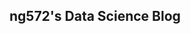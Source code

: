 ## ng572's Data Science Blog

[//]: # (visualize pdf files with <object> tag https://talk.jekyllrb.com/t/embed-pdf-in-github-pages/4527/3)

[//]: # (include pdf files from the repo like this: pdf/<file_name>.pdf)

<object data="pdf/horror_movies.pdf" width="1000" height="1000" type='application/pdf'></object>
